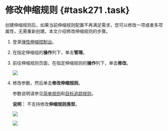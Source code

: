 # 修改伸缩规则 {#task271 .task}

创建伸缩规则后，如果当前伸缩规则配置不再满足需求，您可以修改一项或者多项属性，无需重新创建。本文介绍修改伸缩规则的步骤。

1.  登录[弹性伸缩控制台](https://essnew.console.aliyun.com/)。
2.  在指定伸缩组的**操作**列下，单击**管理**。
3.  前往伸缩规则页面，在指定伸缩规则的**操作**列下，单击**修改**。 

    ![](http://static-aliyun-doc.oss-cn-hangzhou.aliyuncs.com/assets/img/40588/155952479446276_zh-CN.png)

4.  修改参数，然后单击**修改伸缩规则**。 

    参数说明请参见[简单规则](intl.zh-CN/用户指南/实现自动伸缩/创建伸缩规则.md#section_w87_i9q_o4h)和[目标追踪规则](intl.zh-CN/用户指南/实现自动伸缩/创建伸缩规则.md#section_d0c_275_idu)。

    **说明：** 不支持修改**伸缩规则类型**。

    ![](http://static-aliyun-doc.oss-cn-hangzhou.aliyuncs.com/assets/img/40588/155952479446277_zh-CN.png)

    ![](http://static-aliyun-doc.oss-cn-hangzhou.aliyuncs.com/assets/img/40588/155952479446274_zh-CN.png)


